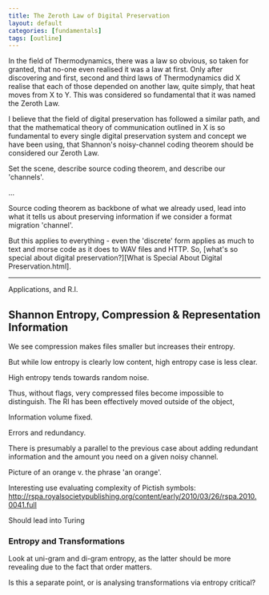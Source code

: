 ```yaml
---
title: The Zeroth Law of Digital Preservation
layout: default
categories: [fundamentals]
tags: [outline]
---
```


In the field of Thermodynamics, there was a law so obvious, so taken for granted, that no-one even realised it was a law at first. Only after discovering and first, second and third laws of Thermodynamics did X realise that each of those depended on another law, quite simply, that heat moves from X to Y. This was considered so fundamental that it was named the Zeroth Law.

I believe that the field of digital preservation has followed a similar path, and that the mathematical theory of communication outlined in X is so fundamental to every single digital preservation system and concept we have been using, that Shannon's noisy-channel coding theorem should be considered our Zeroth Law.


Set the scene, describe source coding theorem, and describe our 'channels'. 

...

Source coding theorem as backbone of what we already used, lead into what it tells us about preserving information if we consider a format migration 'channel'.

But this applies to everything - even the 'discrete' form applies as much to text and morse code as it does to WAV files and HTTP. So, [what's so special about digital preservation?][What is Special About Digital Preservation.html].

---

Applications, and R.I.

Shannon Entropy, Compression & Representation Information
---------------------------------------------------------

We see compression makes files smaller but increases their entropy.

But while low entropy is clearly low content, high entropy case is less clear.

High entropy tends towards random noise.

Thus, without flags, very compressed files become impossible to distinguish. The RI has been effectively moved outside of the object, 

Information volume fixed.

Errors and redundancy.

There is presumably a parallel to the previous case about adding redundant information and the amount you need on a given noisy channel.

Picture of an orange v. the phrase 'an orange'.

Interesting use evaluating complexity of Pictish symbols: http://rspa.royalsocietypublishing.org/content/early/2010/03/26/rspa.2010.0041.full

Should lead into Turing

### Entropy and Transformations ###
Look at uni-gram and di-gram entropy, as the latter should be more revealing due to the fact that order matters.

Is this a separate point, or is analysing transformations via entropy critical?

